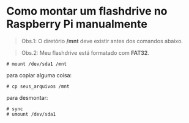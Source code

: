 # Como montar um flashdrive no Raspberry Pi manualmente

> Obs.1: O diretório **/mnt** deve existir antes dos comandos abaixo.

> Obs.2: Meu flashdrive está formatado com **FAT32**.


```
# mount /dev/sda1 /mnt

``` 
para copiar alguma coisa:

```
# cp seus_arquivos /mnt

```

para desmontar:

```
# sync
# umount /dev/sda1

```
